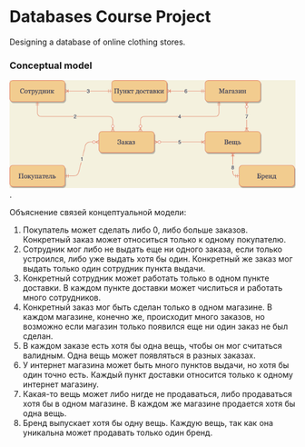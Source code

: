 # Databases Course Project

Designing a database of online clothing stores.

### Conceptual model

![tag1](images/ConceptualModel.png "Conceptual model of the database").

Объяснение связей концептуальной модели:
1. Покупатель может сделать либо 0, либо больше заказов. Конкретный заказ может 
относиться только к одному покупателю.
2. Сотрудник мог либо не выдать еще ни одного заказа, если только устроился, либо уже 
выдать хотя бы один. Конкретный же заказ мог выдать только один сотрудник пункта 
выдачи.
3. Конкретный сотрудник может работать только в одном пункте доставки. В каждом 
пункте доставки может числиться и работать много сотрудников.
4. Конкретный заказ мог быть сделан только в одном магазине. В каждом 
магазине, конечно же, происходит много заказов, но возможно если магазин только появился 
еще ни один заказ не был сделан.
5. В каждом заказе есть хотя бы одна вещь, чтобы он мог считаться валидным. Одна вещь 
может появляться в разных заказах.
6. У интернет магазина может быть много пунктов выдачи, но хотя бы один точно есть. 
Каждый пункт доставки относится только к одному интернет магазину.
7. Какая-то вещь может либо нигде не продаваться, либо продаваться хотя бы в одном 
магазине. В каждом же магазине продается хотя бы одна вещь.
8. Бренд выпускает хотя бы одну вещь. Каждую вещь, так как она уникальна может 
продавать только один бренд.

